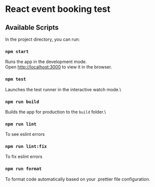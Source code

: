 # React event booking test

## Available Scripts

In the project directory, you can run:

### `npm start`

Runs the app in the development mode.\
Open [http://localhost:3000](http://localhost:3000) to view it in the browser.

### `npm test`

Launches the test runner in the interactive watch mode.\

### `npm run build`

Builds the app for production to the `build` folder.\

### `npm run lint`

To see eslint errors

### `npm run lint:fix`

To fix eslint errors

### `npm run format`

To format code automatically based on your .prettier file configuration.